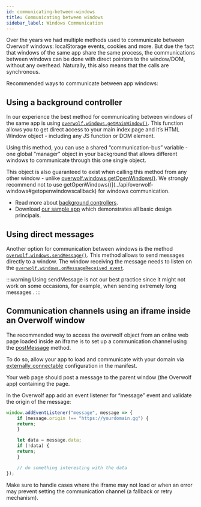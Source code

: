 ```yaml
---
id: communicating-between-windows
title: Communicating between windows
sidebar_label: Windows Communication
---
```


Over the years we had multiple methods used to communicate between Overwolf windows: localStorage events, cookies and more.
But due the fact that windows of the same app share the same process, the communications between windows can be done with direct pointers to the window/DOM, without any overhead. Naturally, this also means that the calls are synchronous.

Recommended ways to communicate between app windows:

## Using a background controller

In our experience the best method for communicating between windows of the same app is using [`overwolf.windows.getMainWindow()`](../api/overwolf-windows#getmainwindow). This function allows you to get direct access to your main index page and it’s HTML Window object - including any JS function or DOM element.   

Using this method, you can use a shared “communication-bus” variable - one global "manager" object in your background that allows different windows to communicate through this one single object. 

This object is also guaranteed to exist when calling this method from any other window - unlike [overwolf.windows.getOpenWindows()](../api/overwolf-windows#getopenwindowscallback). We strongly recommend not to use getOpenWindows()](../api/overwolf-windows#getopenwindowscallback) for windows communication.

* Read more about [background controllers](windows-tips#use-a-background-controller). 
* Download [our sample app](../start/sample-app-overview) which demonstrates all basic design principals.

## Using direct messages

Another option for communication between windows is the method [`overwolf.windows.sendMessage()`](../api/overwolf-windows#sendmessagewindowid-messageid-messagecontent-callback). This method allows to send messages directly to a window. The window receiving the message needs to listen on the [`overwolf.windows.onMessageReceived event`](../api/overwolf-windows#onmessagereceived).

:::warning
Using sendMessage is not our best practice since it might not work on some occasions, for example, when sending extremely long messages .
:::

## Communication channels using an iframe inside an Overwolf window

The recommended way to access the overwolf object from an online web page loaded inside an iframe is to set up a communication channel using the [postMessage](https://developer.mozilla.org/en-US/docs/Web/API/Window/postMessage) method.  

To do so, allow your app to load and communicate with your domain via [externally_connectable](../api/manifest-json#externally_connectable) configuration in the manifest.  

Your web page should post a message to the parent window (the Overwolf app) containing the page.  

In the Overwolf app add an event listener for “message” event and validate the origin of the message:

```js
window.addEventListener("message", message => {
	if (message.origin !== "https://yourdomain.gg") {
	return;
	}

	let data = message.data;
	if (!data) {
	return;
	}

	// do something interesting with the data
});
```

Make sure to handle cases where the iframe may not load or when an error may prevent setting the communication channel (a fallback or retry mechanism).